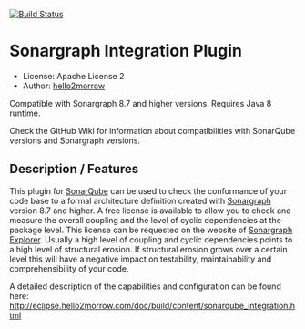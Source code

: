 [![Build Status](https://api.travis-ci.org/sonargraph/sonar-sonargraph-integration.svg)](https://travis-ci.org/sonargraph/sonar-sonargraph-integration)

Sonargraph Integration Plugin
=================

- License: Apache License 2
- Author: [hello2morrow](https://www.hello2morrow.com)

Compatible with Sonargraph 8.7 and higher versions.
Requires Java 8 runtime.

Check the GitHub Wiki for information about compatibilities with SonarQube versions and Sonargraph versions.  

## Description / Features
This plugin for [SonarQube](http://www.sonarsource.com/) can be used to check the conformance of your code base to a 
formal architecture definition created with [Sonargraph](https://www.hello2morrow.com/products/sonargraph/architect9) version 8.7 and higher. 
A free license is available to allow you to check and measure the overall coupling and the level of cyclic dependencies at the package level. 
This license can be requested on the website of [Sonargraph Explorer](https://www.hello2morrow.com/products/sonargraph/explorer).
Usually a high level of coupling and cyclic dependencies points to a high level of 
structural erosion. If structural erosion grows over a certain level this will have a negative impact on testability, maintainability and 
comprehensibility of your code.

A detailed description of the capabilities and configuration can be found here: <a href="http://eclipse.hello2morrow.com/doc/build/content/sonarqube_integration.html">http://eclipse.hello2morrow.com/doc/build/content/sonarqube_integration.html</a> 

